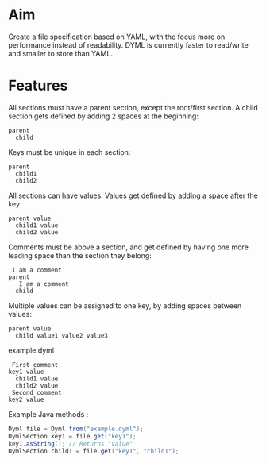 # Aim
Create a file specification based on YAML, with the focus more on performance instead of readability.
DYML is currently faster to read/write and smaller to store than YAML.

# Features

All sections must have a parent section, except the root/first section. A child section gets defined by adding 2 spaces at the beginning:
```dyml
parent
  child
```
Keys must be unique in each section:
```dyml
parent
  child1
  child2
```
All sections can have values. Values get defined by adding a space after the key:
```dyml
parent value
  child1 value
  child2 value
```
Comments must be above a section, and get defined by having one more leading space than the section they belong:
```dyml
 I am a comment
parent
   I am a comment
  child
```
Multiple values can be assigned to one key, by adding spaces between values:
```dyml
parent value
  child value1 value2 value3
```

example.dyml
```dyml
 First comment
key1 value
  child1 value
  child2 value
 Second comment
key2 value
```
Example Java methods :
```java
Dyml file = Dyml.from("example.dyml");
DymlSection key1 = file.get("key1");
key1.asString(); // Returns "value"
DymlSection child1 = file.get("key1", "child1");
```
